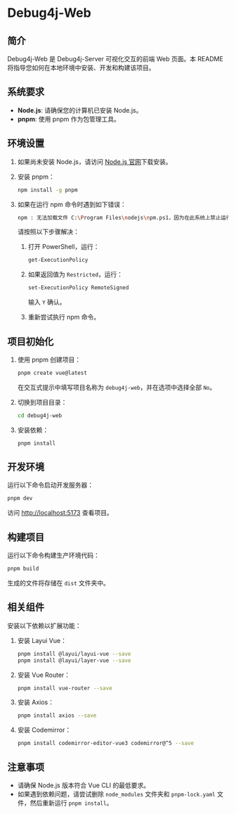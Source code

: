 # Debug4j-Web

## 简介
Debug4j-Web 是 Debug4j-Server 可视化交互的前端 Web 页面。本 README 将指导您如何在本地环境中安装、开发和构建该项目。

## 系统要求

- **Node.js**: 请确保您的计算机已安装 Node.js。
- **pnpm**: 使用 pnpm 作为包管理工具。

## 环境设置

1. 如果尚未安装 Node.js，请访问 [Node.js 官网](https://nodejs.org/)下载安装。
2. 安装 pnpm：

   ```bash
   npm install -g pnpm
   ```

3. 如果在运行 npm 命令时遇到如下错误：

   ```bash
   npm : 无法加载文件 C:\Program Files\nodejs\npm.ps1，因为在此系统上禁止运行脚本。
   ```

   请按照以下步骤解决：

   1. 打开 PowerShell，运行：

      ```bash
      get-ExecutionPolicy
      ```

   2. 如果返回值为 `Restricted`，运行：

      ```bash
      set-ExecutionPolicy RemoteSigned
      ```

      输入 `Y` 确认。

   3. 重新尝试执行 npm 命令。

## 项目初始化

1. 使用 pnpm 创建项目：

   ```bash
   pnpm create vue@latest
   ```

   在交互式提示中填写项目名称为 `debug4j-web`，并在选项中选择全部 `No`。

2. 切换到项目目录：

   ```bash
   cd debug4j-web
   ```

3. 安装依赖：

   ```bash
   pnpm install
   ```

## 开发环境

运行以下命令启动开发服务器：

```bash
pnpm dev
```

访问 [http://localhost:5173](http://localhost:5173) 查看项目。

## 构建项目

运行以下命令构建生产环境代码：

```bash
pnpm build
```

生成的文件将存储在 `dist` 文件夹中。

## 相关组件

安装以下依赖以扩展功能：

1. 安装 Layui Vue：

   ```bash
   pnpm install @layui/layui-vue --save
   pnpm install @layui/layer-vue --save
   ```

2. 安装 Vue Router：

   ```bash
   pnpm install vue-router --save
   ```

3. 安装 Axios：

   ```bash
   pnpm install axios --save
   ```

4. 安装 Codemirror：

   ```bash
   pnpm install codemirror-editor-vue3 codemirror@^5 --save
   ```

## 注意事项

- 请确保 Node.js 版本符合 Vue CLI 的最低要求。
- 如果遇到依赖问题，请尝试删除 `node_modules` 文件夹和 `pnpm-lock.yaml` 文件，然后重新运行 `pnpm install`。